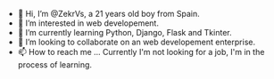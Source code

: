 - 👋 Hi, I’m @ZekrVs, a 21 years old boy from Spain.
- 👀 I’m interested in web developement.
- 🌱 I’m currently learning Python, Django, Flask and Tkinter.
- 💞️ I’m looking to collaborate on an web developement enterprise.
- 📫 How to reach me ... Currently I'm not looking for a job, I'm in the process of learning.

<!---
ZekrVs/ZekrVs is a ✨ special ✨ repository because its `README.md` (this file) appears on your GitHub profile.
You can click the Preview link to take a look at your changes.
--->
